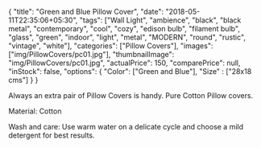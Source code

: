 {
    "title": "Green and Blue Pillow Cover",
    "date": "2018-05-11T22:35:06+05:30",
    "tags": ["Wall Light", "ambience", "black", "black metal", "contemporary", "cool", "cozy", "edison bulb", "filament bulb", "glass", "green", "indoor", "light", "metal", "MODERN", "round", "rustic", "vintage", "white"],
    "categories": ["Pillow Covers"],
    "images": ["img/PillowCovers/pc01.jpg"],
    "thumbnailImage": "img/PillowCovers/pc01.jpg",
    "actualPrice": 150,
    "comparePrice": null,
    "inStock": false,
    "options": {
            "Color": ["Green and Blue"],
            "Size" : ["28x18 cms"]
    }
}

Always an extra pair of Pillow Covers is handy. Pure Cotton Pillow covers.

Material: Cotton

Wash and care: Use warm water on a delicate cycle and choose a mild detergent for best results. 